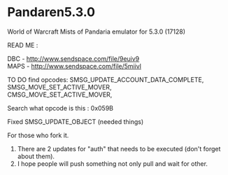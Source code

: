 Pandaren5.3.0
=============

World of Warcraft Mists of Pandaria emulator for 5.3.0 (17128)

READ ME :

DBC - http://www.sendspace.com/file/9euiv9	
MAPS - http://www.sendspace.com/file/5miivl	


TO DO find opcodes:
SMSG_UPDATE_ACCOUNT_DATA_COMPLETE,	
SMSG_MOVE_SET_ACTIVE_MOVER,	 
CMSG_MOVE_SET_ACTIVE_MOVER,		

Search what opcode is this : 0x059B

Fixed SMSG_UPDATE_OBJECT (needed things)

For those who fork it.

1. There are 2 updates for "auth" that needs to be executed (don't forget about them).
2. I hope people will push something not only pull and wait for other.
